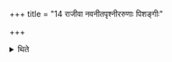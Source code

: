 +++
title = "14 राजीवा नवनीतपृश्नीररुणाः पिशङ्गीः"

+++

<details><summary>थिते</summary>

राजीवा नवनीतपृश्नीररुणाः पिशङ्गीः सारङ्गीरुत्तमीरालभ्य दीक्षन्ते १४
</details>
